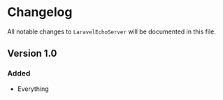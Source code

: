 # Changelog

All notable changes to `LaravelEchoServer` will be documented in this file.

## Version 1.0

### Added
- Everything
